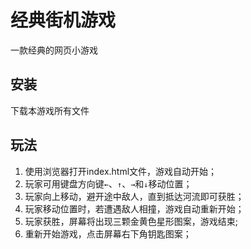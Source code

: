 # 经典街机游戏
一款经典的网页小游戏

## 安装
下载本游戏所有文件

## 玩法
<ol>
<li>使用浏览器打开index.html文件，游戏自动开始；</li>
<li>玩家可用键盘方向键<code>←</code>、<code>↑</code>、<code>→</code>和<code>↓</code>移动位置；</li>
<li>玩家向上移动，避开途中敌人，直到抵达河流即可获胜；</li>
<li>玩家移动位置时，若遭遇敌人相撞，游戏自动重新开始；</li>
<li>玩家获胜，屏幕将出现三颗金黄色星形图案，游戏结束;</li>
<li>重新开始游戏，点击屏幕右下角钥匙图案；</li>
</ol>



